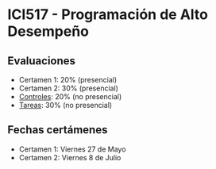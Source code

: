 # ICI517 - Programación de Alto Desempeño

## Evaluaciones

* Certamen 1: 20% (presencial)
* Certamen 2: 30% (presencial)
* [Controles](https://github.com/g-courses/ICI517/tree/main/controles): 20% (no presencial)
* [Tareas](https://github.com/g-courses/ICI517/tree/main/tareas): 30% (no presencial)

## Fechas certámenes 

* Certamen 1: Viernes 27 de Mayo
* Certamen 2: Viernes 8 de Julio
